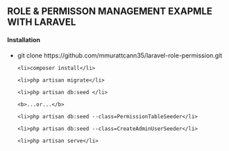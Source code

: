 ## ROLE & PERMISSON MANAGEMENT EXAPMLE WITH LARAVEL

<h4> Installation </h4>

<ul>
    <li>git clone https://github.com/mmurattcann35/laravel-role-permission.git</li>
    
    <li>composer install</li>
    
    <li>php artisan migrate</li>
    
    <li>php artisan db:seed </li>
    
    <b>...or...</b>
    
    <li>php artisan db:seed --class=PermissionTableSeeder</li>
    
    <li>php artisan db:seed --class=CreateAdminUserSeeder</li>
    
    <li>php artisan serve</li>
</ul>
